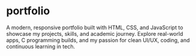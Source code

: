 # portfolio
A modern, responsive portfolio built with HTML, CSS, and JavaScript to showcase my projects, skills, and academic journey. Explore real-world apps, C programming builds, and my passion for clean UI/UX, coding, and continuous learning in tech.
